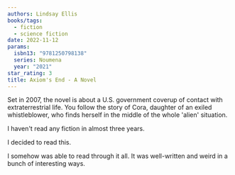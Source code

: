 ```yaml
---
authors: Lindsay Ellis
books/tags:
  - fiction
  - science fiction
date: 2022-11-12
params:
  isbn13: "9781250798138"
  series: Noumena
  year: "2021"
star_rating: 3
title: Axiom's End - A Novel
---
```


Set in 2007, the novel is about a U.S. government coverup of contact with extraterrestrial life. You follow the story of Cora, daughter of an exiled whistleblower, who finds herself in the middle of the whole 'alien' situation.

<!--more-->

I haven't read any fiction in almost three years.

I decided to read this.

I somehow was able to read through it all. It was well-written and weird in a bunch of interesting ways.
